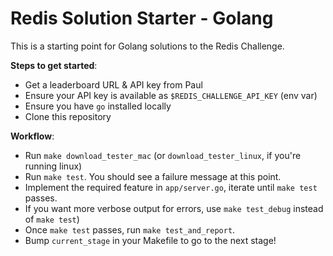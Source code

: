 # Redis Solution Starter - Golang

This is a starting point for Golang solutions to the Redis Challenge.

**Steps to get started**:

- Get a leaderboard URL & API key from Paul
- Ensure your API key is available as `$REDIS_CHALLENGE_API_KEY`
(env var)
- Ensure you have `go` installed locally
- Clone this repository

**Workflow**:

- Run `make download_tester_mac` (or `download_tester_linux`, if you're running linux)
- Run `make test`. You should see a failure message at this point.
- Implement the required feature in `app/server.go`, iterate until `make test` passes.
- If you want more verbose output for errors, use `make test_debug` instead of `make test`)
- Once `make test` passes, run `make test_and_report`.
- Bump `current_stage` in your Makefile to go to the next stage!
